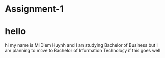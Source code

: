 # Assignment-1

<body>
<h1>hello</h1>
<p> hi my name is Mi Diem Huynh and I am studying Bachelor of Business but 
I am planning to move to Bachelor of Information Technology  if this goes well
